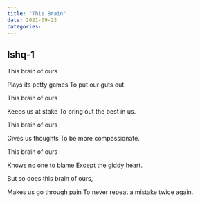 ```yaml
---
title: "This Brain"
date: 2021-09-22
categories:
---
```



## Ishq-1

This brain of ours 

Plays its petty games To put our guts out.

This brain of ours

Keeps us at stake To bring out the best in us.

This brain of ours

Gives us thoughts To be more compassionate.

This brain of ours 

Knows no one to blame Except the giddy heart.

But so does this brain of ours,

Makes us go through pain To never repeat a mistake twice again.
